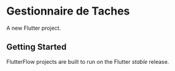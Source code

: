 # Gestionnaire de Taches

A new Flutter project.

## Getting Started

FlutterFlow projects are built to run on the Flutter _stable_ release.
